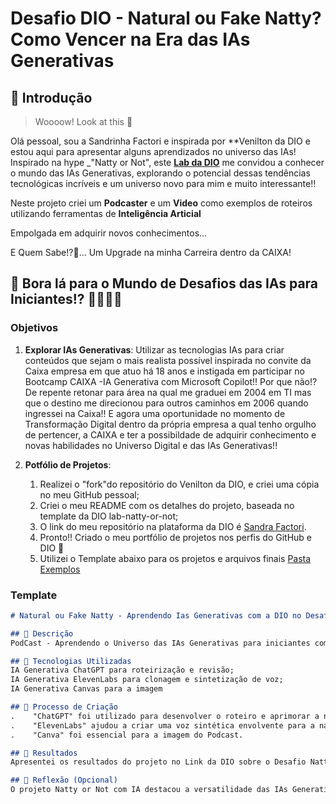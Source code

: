 # Desafio DIO - Natural ou Fake Natty? Como Vencer na Era das IAs Generativas

## 🚀 Introdução

> Woooow! Look at this 👀

Olá pessoal, sou a Sandrinha Factori e inspirada por **Venilton da DIO e estou aqui para apresentar alguns aprendizados no universo das IAs!
Inspirado na hype _"Natty or Not", este **[Lab da DIO](https://dio.me/me)** me convidou a conhecer o mundo das IAs Generativas, explorando o potencial dessas tendências tecnológicas incríveis e um universo novo para mim e muito interessante!! 

Neste projeto criei um **Podcaster** e um **Video** como exemplos de roteiros utilizando ferramentas de **Inteligência Articial**

Empolgada em adquirir novos conhecimentos...

E Quem Sabe!?🤔...
Um Upgrade na minha Carreira dentro da CAIXA!

## 🎯 Bora lá para o Mundo de Desafios das IAs para Iniciantes!? 💪👩🏼‍🦰

### Objetivos

1. **Explorar IAs Generativas**: Utilizar as tecnologias IAs para criar conteúdos que sejam o mais realista possível inspirada no convite da Caixa empresa em que atuo há 18 anos e instigada em participar no Bootcamp CAIXA -IA Generativa com Microsoft Copilot!!
Por que não!? De repente retonar para área na qual me graduei em 2004 em TI mas que o destino me direcionou para outros caminhos em 2006 quando ingressei na Caixa!!
E agora uma oportunidade no momento de Transformação Digital dentro da própria empresa a qual tenho orgulho de pertencer, a CAIXA e ter a possibildade de adquirir conhecimento e novas habilidades no Universo Digital e das IAs Generativas!!
   
1. **Potfólio de Projetos**:
   1. Realizei o "fork"do repositório do Venilton da DIO, e criei uma cópia no meu GitHub pessoal;
   2. Criei o meu README com os detalhes do projeto, baseada no template da DIO lab-natty-or-not;
   3. O link do meu repositório na plataforma da DIO é [Sandra Factori](https://github.com/sandra-factori10/lab-natty-or-not/).
   4. Pronto!! Criado o meu portfólio de projetos nos perfis do GitHub e DIO 🚀
   5. Utilizei o Template abaixo para os projetos e arquivos finais [Pasta Exemplos](https://github.com/sandra-factori10/lab-natty-or-not/)

### Template
```markdown
# Natural ou Fake Natty - Aprendendo Ias Generativas com a DIO no Desafio Natty or Not

## 📒 Descrição
PodCast - Aprendendo o Universo das IAs Generativas para iniciantes como Eu!? Será que sou iniciante? Natty or Not?

## 🤖 Tecnologias Utilizadas
IA Generativa ChatGPT para roteirização e revisão;
IA Generativa ElevenLabs para clonagem e sintetização de voz;
IA Generativa Canvas para a imagem

## 🧐 Processo de Criação 
.    "ChatGPT" foi utilizado para desenvolver o roteiro e aprimorar a narrativa do podcast.
.    "ElevenLabs" ajudou a criar uma voz sintética envolvente para a narração
.    "Canva" foi essencial para a imagem do Podcast.

## 🚀 Resultados
Apresentei os resultados do projeto no Link da DIO sobre o Desafio Natty ou Not

## 💭 Reflexão (Opcional)
O projeto Natty or Not com IA destacou a versatilidade das IAs Generativas abrindo novos caminhos na produção de mídia digital e introduzindo neste projeto para "iniciantes" como "Eu"  iniciando no Mundo das IAs Generativas" um universo rico em aprendizado otimizado!!
